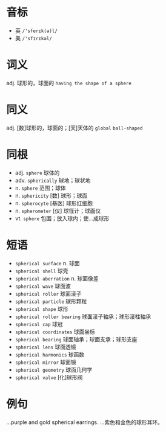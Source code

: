 # 音标

- 英 `/'sferɪk(ə)l/`
- 美 `/'sfɪrɪkəl/`

# 词义

adj. 球形的，球面的
`having the shape of a sphere`

# 同义

adj. [数]球形的，球面的；[天]天体的
`global` `ball-shaped`

# 同根

- adj. `sphere` 球体的
- adv. `spherically` 球地；球状地
- n. `sphere` 范围；球体
- n. `sphericity` [数] 球形；球面
- n. `spherocyte` [基医] 球形红细胞
- n. `spherometer` [仪] 球径计；球面仪
- vt. `sphere` 包围；放入球内；使…成球形

# 短语

- `spherical surface` n. 球面
- `spherical shell` 球壳
- `spherical aberration` n. 球面像差
- `spherical wave` 球面波
- `spherical roller` 球面滚子
- `spherical particle` 球形颗粒
- `spherical shape` 球形
- `spherical roller bearing` 球面滚子轴承；球形滚柱轴承
- `spherical cap` 球冠
- `spherical coordinates` 球面坐标
- `spherical bearing` 球面轴承；球面支承；球形支座
- `spherical lens` 球面透镜
- `spherical harmonics` 球函数
- `spherical mirror` 球面镜
- `spherical geometry` 球面几何学
- `spherical valve` [化]球形阀

# 例句

...purple and gold spherical earrings.
...紫色和金色的球形耳环。


